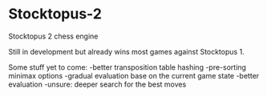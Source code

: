 # Stocktopus-2
Stocktopus 2 chess engine

Still in development but already wins most games against Stocktopus 1.

Some stuff yet to come:
-better transposition table hashing
-pre-sorting minimax options
-gradual evaluation base on the current game state
-better evaluation
-unsure: deeper search for the best moves
